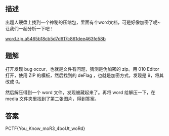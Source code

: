 ## 描述

出题人硬盘上找到一个神秘的压缩包，里面有个word文档，可是好像加密了呢~让我们一起分析一下吧！

[word.zip.a5465b18cb5d7d617c861dee463fe58b](./assets/word.zip.a5465b18cb5d7d617c861dee463fe58b)

## 题解

打开发现 bug occur，也就是文件有问题，猜测是伪加密的 zip。用 010 Editor 打开，使用 ZIP 的模板，然后找到的 deFlag ，也就是加密方式，发现是 9，将其改成 0。

然后解压得到一个 word 文件，发现被藏起来了。再将 word 给解压一下，在 media 文件夹里找到了第二张图片，得到答案。

## 答案

PCTF{You_Know_moR3_4boUt_woRd}
